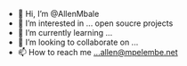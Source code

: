 - 👋 Hi, I’m @AllenMbale
- 👀 I’m interested in ... open soucre projects
- 🌱 I’m currently learning ...
- 💞️ I’m looking to collaborate on ...
- 📫 How to reach me ...allen@mpelembe.net

<!---
AllenMbale/AllenMbale is a ✨ special ✨ repository because its `README.md` (this file) appears on your GitHub profile.
You can click the Preview link to take a look at your changes.
--->
